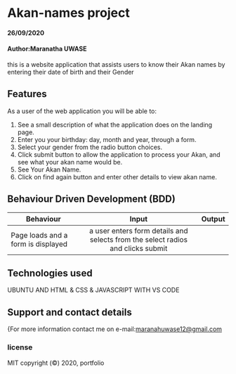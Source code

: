 # Akan-names project
#### 26/09/2020
#### Author:Maranatha UWASE
this is a website application that assists users to know their Akan names 
by entering their date of birth and their Gender
## Features
As a user of the web application you will be able to:
1. See a  small description of what the application does on the landing page.
2. Enter you your birthday: day, month and year, through a form.
3. Select your gender from the radio button choices.
4. Click submit button to allow the application to process your Akan, and see what your akan name would be.
5. See Your Akan Name.
6. Click on find again button and enter other details to view akan name.
## Behaviour Driven Development (BDD)
|Behaviour 	           |    Input 	                 |       Output          |
|----------------------------------------------|:-----------------------------------:|-----------------------------:|       
|Page loads and  a form is  displayed                         |  a user enters form details  and selects from the select radios   and clicks submit                   |     |   Their akan name  is shown up.     
## Technologies used
 UBUNTU AND HTML & CSS & JAVASCRIPT WITH VS CODE
## Support and contact details
{For more information contact me on 
e-mail:maranahuwase12@gmail.com
### license
MIT
copyright (&copy;) 2020, portfolio
